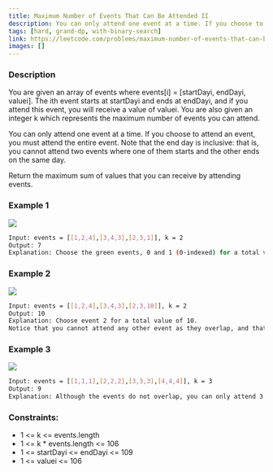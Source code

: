 ```yaml
---
title: Maximum Number of Events That Can Be Attended II
description: You can only attend one event at a time. If you choose to attend an event, you must attend the entire event. Note that the end day is inclusive
tags: [hard, grand-dp, with-binary-search]
link: https://leetcode.com/problems/maximum-number-of-events-that-can-be-attended-ii
images: []
---
```


### Description

You are given an array of events where events[i] = [startDayi, endDayi, valuei]. The ith event starts at startDayi and ends at endDayi, and if you attend this event, you will receive a value of valuei. You are also given an integer k which represents the maximum number of events you can attend.

You can only attend one event at a time. If you choose to attend an event, you must attend the entire event. Note that the end day is inclusive: that is, you cannot attend two events where one of them starts and the other ends on the same day.

Return the maximum sum of values that you can receive by attending events.

### Example 1

![](https://assets.leetcode.com/uploads/2021/01/10/screenshot-2021-01-11-at-60048-pm.png)

```bash
Input: events = [[1,2,4],[3,4,3],[2,3,1]], k = 2
Output: 7
Explanation: Choose the green events, 0 and 1 (0-indexed) for a total value of 4 + 3 = 7.
```

### Example 2

![](https://assets.leetcode.com/uploads/2021/01/10/screenshot-2021-01-11-at-60150-pm.pngs)

```bash
Input: events = [[1,2,4],[3,4,3],[2,3,10]], k = 2
Output: 10
Explanation: Choose event 2 for a total value of 10.
Notice that you cannot attend any other event as they overlap, and that you do not have to attend k events.
```

### Example 3

![](https://assets.leetcode.com/uploads/2021/01/10/screenshot-2021-01-11-at-60703-pm.png)

```bash
Input: events = [[1,1,1],[2,2,2],[3,3,3],[4,4,4]], k = 3
Output: 9
Explanation: Although the events do not overlap, you can only attend 3 events. Pick the highest valued three.
```

### Constraints:

- 1 <= k <= events.length
- 1 <= k * events.length <= 106
- 1 <= startDayi <= endDayi <= 109
- 1 <= valuei <= 106